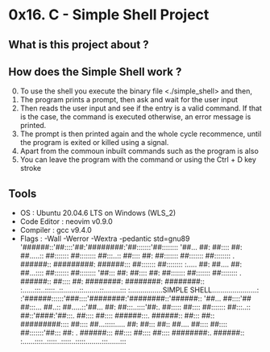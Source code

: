# 0x16. C - Simple Shell Project

## What is this project about ?



## How does the Simple Shell work ?

0. To use the shell you execute the binary file <./simple_shell> and then,
1. The program prints a prompt, then ask and wait for the user input
2. Then reads the user input and see if the entry is a valid command. If that is the case, the command is executed otherwise, an error message is printed.
3. The prompt is then printed again and the whole cycle recommence, until the program is exited or killed using a signal.
4. Apart from the commoun inbuilt commands such as <ls> <pwd> <rm> the program is also
5. You can leave the program with the <exit> command or using the Ctrl + D key stroke


## Tools

- OS : Ubuntu 20.04.6 LTS on Windows (WLS_2)
- Code Editor : neovim v0.9.0
- Compiler : gcc v9.4.0
- Flags : -Wall -Werror -Wextra -pedantic std=gnu89
'######::'##::::'##:'########:'##:::::::'##:::::::: '##... ##: ##:::: ##: ##.....:: ##::::::: ##:::::::: ##:::..:: ##:::: ##: ##::::::: ##::::::: ##:::::::: . ######:: #########: ######::: ##::::::: ##:::::::: :..... ##: ##.... ##: ##...:::: ##::::::: ##:::::::: '##::: ##: ##:::: ##: ##::::::: ##::::::: ##:::::::: . ######:: ##:::: ##: ########: ########: ########:: :......:::..:::::..::........::........::........::: :................SIMPLE SHELL......................: :'######::::::'###::::'########:'########::'######:: '##... ##::::'## ##:::... ##..:: ##.....::'##... ##: ##:::..::::'##:. ##::::: ##:::: ##::::::: ##:::..:: ##::'####:'##:::. ##:::: ##:::: ######:::. ######:: ##::: ##:: #########:::: ##:::: ##...:::::..... ##: ##::: ##:: ##.... ##:::: ##:::: ##:::::::'##::: ##: . ######::: ##:::: ##:::: ##:::: ########:. ######:: :......::::..:::::..:::::..:::::........:::......:::
